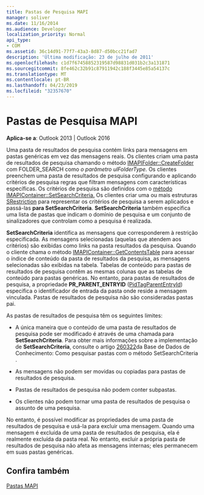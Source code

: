 ```yaml
---
title: Pastas de Pesquisa MAPI
manager: soliver
ms.date: 11/16/2014
ms.audience: Developer
localization_priority: Normal
api_type:
- COM
ms.assetid: 36c14d91-77f7-43a3-8d87-d50bcc21fad7
description: 'Última modificação: 23 de julho de 2011'
ms.openlocfilehash: c1d7f67458852319587d98831d031b2c3a131871
ms.sourcegitcommit: 8fe462c32b91c87911942c188f3445e85a54137c
ms.translationtype: MT
ms.contentlocale: pt-BR
ms.lasthandoff: 04/23/2019
ms.locfileid: "32357670"
---
```

# <a name="mapi-search-folders"></a>Pastas de Pesquisa MAPI

  
  
**Aplica-se a**: Outlook 2013 | Outlook 2016 
  
Uma pasta de resultados de pesquisa contém links para mensagens em pastas genéricas em vez das mensagens reais. Os clientes criam uma pasta de resultados de pesquisa chamando o método [IMAPIFolder::CreateFolder](imapifolder-createfolder.md) com FOLDER_SEARCH como _o parâmetro ulFolderType._ Os clientes preenchem uma pasta de resultados de pesquisa configurando e aplicando critérios de pesquisa regras que filtram mensagens com características específicas. Os critérios de pesquisa são definidos com o [método IMAPIContainer::SetSearchCriteria.](imapicontainer-setsearchcriteria.md) Os clientes criar uma ou mais estruturas [SRestriction](srestriction.md) para representar os critérios de pesquisa a serem aplicados e passá-las **para SetSearchCriteria**. **SetSearchCriteria** também especifica uma lista de pastas que indicam o domínio de pesquisa e um conjunto de sinalizadores que controlam como a pesquisa é realizada. 
  
 **SetSearchCriteria** identifica as mensagens que corresponderem à restrição especificada. As mensagens selecionadas (aquelas que atendem aos critérios) são exibidas como links na pasta resultados da pesquisa. Quando o cliente chama o método [IMAPIContainer::GetContentsTable](imapicontainer-getcontentstable.md) para acessar o índice de conteúdo da pasta de resultados da pesquisa, as mensagens selecionadas são exibidas na tabela. Tabelas de conteúdo para pastas de resultados de pesquisa contêm as mesmas colunas que as tabelas de conteúdo para pastas genéricas. No entanto, para pastas de resultados de pesquisa, a propriedade **PR_PARENT_ENTRYID** ([PidTagParentEntryId](pidtagparententryid-canonical-property.md)) especifica o identificador de entrada da pasta onde reside a mensagem vinculada. Pastas de resultados de pesquisa não são consideradas pastas pai.
  
As pastas de resultados de pesquisa têm os seguintes limites:
  
- A única maneira que o conteúdo de uma pasta de resultados de pesquisa pode ser modificado é através de uma chamada para **SetSearchCriteria**. Para obter mais informações sobre a implementação de **SetSearchCriteria**, consulte o artigo [260322](https://go.microsoft.com/fwlink/?LinkId=123603)da Base de Dados de Conhecimento: Como pesquisar pastas com o método SetSearchCriteria .
    
- As mensagens não podem ser movidas ou copiadas para pastas de resultados de pesquisa.
    
- Pastas de resultados de pesquisa não podem conter subpastas. 
    
- Os clientes não podem tornar uma pasta de resultados de pesquisa o assunto de uma pesquisa.
    
No entanto, é possível modificar as propriedades de uma pasta de resultados de pesquisa e usá-la para excluir uma mensagem. Quando uma mensagem é excluída de uma pasta de resultados de pesquisa, ela é realmente excluída da pasta real. No entanto, excluir a própria pasta de resultados de pesquisa não afeta as mensagens internas; eles permanecem em suas pastas genéricas.
  
## <a name="see-also"></a>Confira também



[Pastas MAPI](mapi-folders.md)

